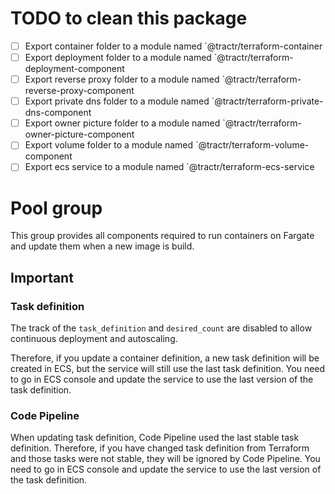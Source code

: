 # TODO to clean this package

- [ ] Export container folder to a module named `@tractr/terraform-container
- [ ] Export deployment folder to a module named `@tractr/terraform-deployment-component
- [ ] Export reverse proxy folder to a module named `@tractr/terraform-reverse-proxy-component
- [ ] Export private dns folder to a module named `@tractr/terraform-private-dns-component
- [ ] Export owner picture folder to a module named `@tractr/terraform-owner-picture-component
- [ ] Export volume folder to a module named `@tractr/terraform-volume-component
- [ ] Export ecs service to a module named `@tractr/terraform-ecs-service

# Pool group

This group provides all components required to run containers on Fargate and
update them when a new image is build.

## Important

### Task definition

The track of the `task_definition` and `desired_count` are disabled to allow
continuous deployment and autoscaling.

Therefore, if you update a container definition, a new task definition will be
created in ECS, but the service will still use the last task definition. You
need to go in ECS console and update the service to use the last version of the
task definition.

### Code Pipeline

When updating task definition, Code Pipeline used the last stable task
definition. Therefore, if you have changed task definition from Terraform and
those tasks were not stable, they will be ignored by Code Pipeline. You need to
go in ECS console and update the service to use the last version of the task
definition.
